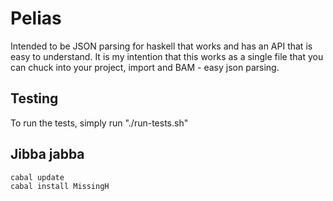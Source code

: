 # Pelias

Intended to be JSON parsing for haskell that works and has an API 
that is easy to understand. It is my intention that this works as a single
file that you can chuck into your project, import and BAM - easy json parsing.

## Testing

To run the tests, simply run "./run-tests.sh"

## Jibba jabba

```
cabal update
cabal install MissingH
```
